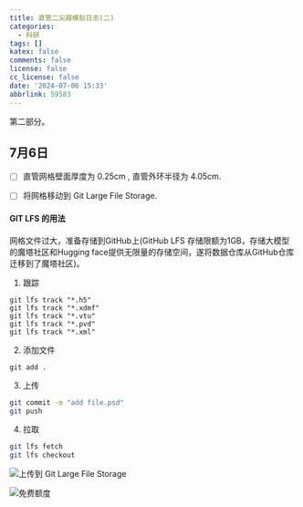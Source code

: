 ```yaml
---
title: 直管二尖瓣模拟日志(二)
categories:
  - 科研
tags: []
katex: false
comments: false
license: false
cc_license: false
date: '2024-07-06 15:33'
abbrlink: 59583
---
```


第二部分。

<!--more-->

## 7月6日

- [ ] 直管网格壁面厚度为 $0.25\text{cm}$ , 直管外环半径为 $4.05\text{cm}$.
- [ ] 将网格移动到 Git Large File Storage.



#### GIT LFS 的用法
网格文件过大，准备存储到GitHub上(GitHub LFS 存储限额为1GB，存储大模型的魔塔社区和Hugging face提供无限量的存储空间，遂将数据仓库从GitHub仓库迁移到了魔塔社区)。
1. 跟踪

```shell
git lfs track "*.h5"
git lfs track "*.xdmf"
git lfs track "*.vtu"
git lfs track "*.pvd"
git lfs track "*.xml"
```

2. 添加文件

```shell
git add .
```

3. 上传

```bash
git commit -m "add file.psd"
git push
```

4. 拉取

```bash
git lfs fetch
git lfs checkout
```

![上传到 Git Large File Storage](https://githubimages.pengfeima.cn/images/202407061558489.png)

![免费额度](https://githubimages.pengfeima.cn/images/202407061600054.png)
